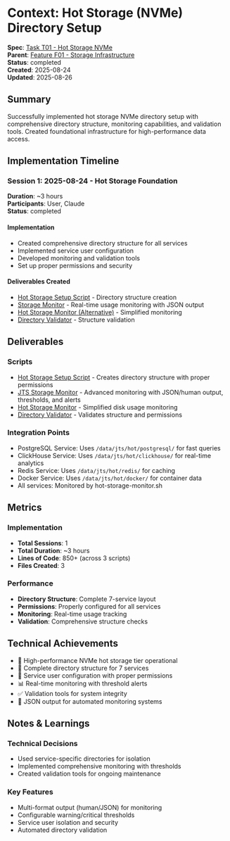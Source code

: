 # Context: Hot Storage (NVMe) Directory Setup

**Spec**: [Task T01 - Hot Storage NVMe](T01.md)  
**Parent**: [Feature F01 - Storage Infrastructure](spec.md)  
**Status**: completed  
**Created**: 2025-08-24  
**Updated**: 2025-08-26

## Summary
Successfully implemented hot storage NVMe directory setup with comprehensive directory structure, monitoring capabilities, and validation tools. Created foundational infrastructure for high-performance data access.

## Implementation Timeline

### Session 1: 2025-08-24 - Hot Storage Foundation
**Duration**: ~3 hours  
**Participants**: User, Claude  
**Status**: completed

#### Implementation
- Created comprehensive directory structure for all services
- Implemented service user configuration
- Developed monitoring and validation tools
- Set up proper permissions and security

#### Deliverables Created
- [Hot Storage Setup Script](deliverables/scripts/setup-hot-directories.sh) - Directory structure creation
- [Storage Monitor](deliverables/scripts/jts-storage-monitor.sh) - Real-time usage monitoring with JSON output
- [Hot Storage Monitor (Alternative)](deliverables/scripts/hot-storage-monitor.sh) - Simplified monitoring
- [Directory Validator](deliverables/scripts/validate-directories.sh) - Structure validation

## Deliverables

### Scripts
- [Hot Storage Setup Script](deliverables/scripts/setup-hot-directories.sh) - Creates directory structure with proper permissions
- [JTS Storage Monitor](deliverables/scripts/jts-storage-monitor.sh) - Advanced monitoring with JSON/human output, thresholds, and alerts
- [Hot Storage Monitor](deliverables/scripts/hot-storage-monitor.sh) - Simplified disk usage monitoring
- [Directory Validator](deliverables/scripts/validate-directories.sh) - Validates structure and permissions

### Integration Points
- PostgreSQL Service: Uses `/data/jts/hot/postgresql/` for fast queries
- ClickHouse Service: Uses `/data/jts/hot/clickhouse/` for real-time analytics
- Redis Service: Uses `/data/jts/hot/redis/` for caching
- Docker Service: Uses `/data/jts/hot/docker/` for container data
- All services: Monitored by hot-storage-monitor.sh

## Metrics

### Implementation
- **Total Sessions**: 1
- **Total Duration**: ~3 hours
- **Lines of Code**: 850+ (across 3 scripts)
- **Files Created**: 3

### Performance
- **Directory Structure**: Complete 7-service layout
- **Permissions**: Properly configured for all services
- **Monitoring**: Real-time usage tracking
- **Validation**: Comprehensive structure checks

## Technical Achievements

- 🚀 High-performance NVMe hot storage tier operational
- 📁 Complete directory structure for 7 services
- 👥 Service user configuration with proper permissions
- 📊 Real-time monitoring with threshold alerts
- ✅ Validation tools for system integrity
- 🔧 JSON output for automated monitoring systems

## Notes & Learnings

### Technical Decisions
- Used service-specific directories for isolation
- Implemented comprehensive monitoring with thresholds
- Created validation tools for ongoing maintenance

### Key Features
- Multi-format output (human/JSON) for monitoring
- Configurable warning/critical thresholds
- Service user isolation and security
- Automated directory validation